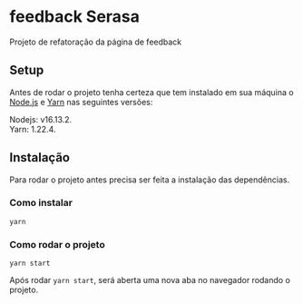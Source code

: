 # feedback Serasa

Projeto de refatoração da página de feedback

## Setup

Antes de rodar o projeto tenha certeza que tem instalado em sua máquina o [Node.js](https://nodejs.org/en/) e [Yarn](https://yarnpkg.com/) nas seguintes versões:

Nodejs: v16.13.2.  
Yarn: 1.22.4.

## Instalação

Para rodar o projeto antes precisa ser feita a instalação das dependências.
### Como instalar

`yarn`

### Como rodar o projeto

`yarn start`

Após rodar `yarn start`, será aberta uma nova aba no navegador rodando o projeto.